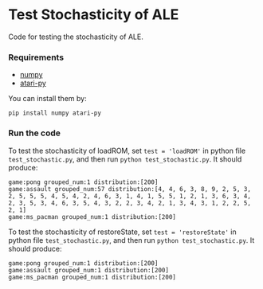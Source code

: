 # Test Stochasticity of ALE

Code for testing the stochasticity of ALE.

### Requirements

* [numpy]()
* [atari-py](https://github.com/openai/atari-py)

You can install them by:
```
pip install numpy atari-py
```

### Run the code

To test the stochasticity of loadROM, set ```test = 'loadROM'``` in python file ```test_stochastic.py```, and then run ```python test_stochastic.py```.
It should produce:
```
game:pong grouped_num:1 distribution:[200]
game:assault grouped_num:57 distribution:[4, 4, 6, 3, 8, 9, 2, 5, 3, 2, 5, 5, 5, 4, 5, 4, 2, 4, 6, 3, 1, 4, 1, 5, 5, 1, 2, 1, 3, 6, 3, 4, 2, 3, 5, 3, 4, 6, 3, 5, 4, 3, 2, 2, 3, 4, 2, 1, 3, 4, 3, 1, 2, 2, 5, 2, 1]
game:ms_pacman grouped_num:1 distribution:[200]
```

To test the stochasticity of restoreState, set ```test = 'restoreState'``` in python file ```test_stochastic.py```, and then run ```python test_stochastic.py```.
It should produce:
```
game:pong grouped_num:1 distribution:[200]
game:assault grouped_num:1 distribution:[200]
game:ms_pacman grouped_num:1 distribution:[200]
```

